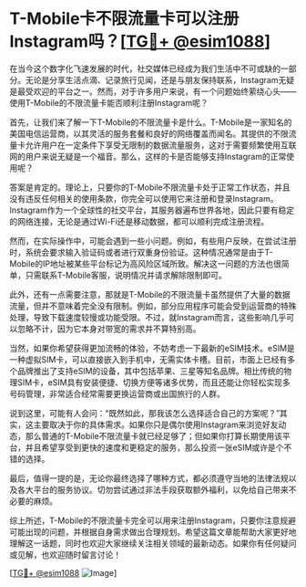 # T-Mobile卡不限流量卡可以注册Instagram吗？[[TG💪+ @esim1088](https://t.me/s/esim1088)]

在当今这个数字化飞速发展的时代，社交媒体已经成为我们生活中不可或缺的一部分。无论是分享生活点滴、记录旅行见闻，还是与朋友保持联系，Instagram无疑是最受欢迎的平台之一。然而，对于许多用户来说，有一个问题始终萦绕心头——使用T-Mobile的不限流量卡能否顺利注册Instagram呢？

首先，让我们来了解一下T-Mobile的不限流量卡是什么。T-Mobile是一家知名的美国电信运营商，以其灵活的服务套餐和良好的网络覆盖而闻名。其提供的不限流量卡允许用户在一定条件下享受无限制的数据流量服务，这对于需要频繁使用互联网的用户来说无疑是一个福音。那么，这样的卡是否能够支持Instagram的正常使用呢？

答案是肯定的。理论上，只要你的T-Mobile不限流量卡处于正常工作状态，并且没有违反任何相关的使用条款，你完全可以使用它来注册和登录Instagram。Instagram作为一个全球性的社交平台，其服务器遍布世界各地，因此只要有稳定的网络连接，无论是通过Wi-Fi还是移动数据，都可以顺利完成注册流程。

然而，在实际操作中，可能会遇到一些小问题。例如，有些用户反映，在尝试注册时，系统会要求输入验证码或者进行双重身份验证。这种情况通常是由于T-Mobile的IP地址被某些平台标记为高风险区域所致。解决这一问题的方法也很简单，只需联系T-Mobile客服，说明情况并请求解除限制即可。

此外，还有一点需要注意，那就是T-Mobile的不限流量卡虽然提供了大量的数据流量，但并不意味着完全没有限制。例如，部分应用程序可能会受到运营商的特殊处理，导致下载速度较慢或功能受限。不过，就Instagram而言，这些影响几乎可以忽略不计，因为它本身对带宽的需求并不算特别高。

当然，如果你希望获得更加流畅的体验，不妨考虑一下最新的eSIM技术。eSIM是一种虚拟SIM卡，可以直接嵌入到手机中，无需实体卡槽。目前，市面上已经有多个品牌推出了支持eSIM的设备，其中包括苹果、三星等知名品牌。相比传统的物理SIM卡，eSIM具有安装便捷、切换方便等诸多优势，而且还能让你轻松实现多号码管理，非常适合经常需要更换运营商或出国旅行的人群。

说到这里，可能有人会问：“既然如此，那我该怎么选择适合自己的方案呢？”其实，这主要取决于你的具体需求。如果你只是偶尔使用Instagram来浏览好友动态，那么普通的T-Mobile不限流量卡就已经足够了；但如果你打算长期使用该平台，并且希望享受到更快的速度和更稳定的服务，那么投资一张eSIM或许是个不错的选择。

最后，值得一提的是，无论你最终选择了哪种方式，都必须遵守当地的法律法规以及各大平台的服务协议。切勿尝试通过非法手段获取额外福利，以免给自己带来不必要的麻烦。

综上所述，T-Mobile的不限流量卡完全可以用来注册Instagram，只要你注意规避可能出现的问题，并根据自身需求做出合理规划。希望这篇文章能帮助大家更好地理解这一话题，同时也欢迎大家继续关注相关领域的最新动态。如果你有任何疑问或见解，也欢迎随时留言讨论！

[[TG💪+ @esim1088](https://t.me/s/esim1088) ![Image](https://i.postimg.cc/4NQfJmqS/Snipaste-2025-05-13-00-14-12.png)]